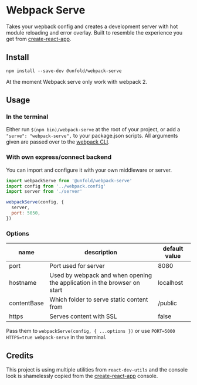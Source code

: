# Webpack Serve
Takes your wepback config and creates a development server with hot module reloading and error overlay. Built to resemble the experience you get from [create-react-app](https://github.com/facebookincubator/create-react-app).

## Install
`npm install --save-dev @unfold/webpack-serve`

At the moment Webpack serve only work with webpack 2.

## Usage
### In the terminal
Either run `$(npm bin)/webpack-serve` at the root of your project, or add a `"serve": "webpack-serve",` to your package.json scripts. All arguments given are passed over to the [webpack CLI](https://webpack.js.org/api/cli/).

### With own express/connect backend
You can import and configure it with your own middleware or server.

```js
import webpackServe from '@unfold/webpack-serve'
import config from '../webpack.config'
import server from './server'

webpackServe(config, {
  server,
  port: 5050,
})
```

### Options
| name          | description                                                               | default value   |
|-------------  |-------------------------------------------------------------------------- |---------------  |
| port          | Port used for server                                                      | 8080            |
| hostname      | Used by webpack and when opening the application in the browser on start  | localhost       |
| contentBase   | Which folder to serve static content from                                 | /public         |
| https         | Serves content with SSL                                                   | false           |

Pass them to `webpackServe(config, { ...options })` or use `PORT=5000 HTTPS=true webpack-serve` in the terminal.

## Credits
This project is using multiple utilities from `react-dev-utils` and the console look is shamelessly copied from the [create-react-app](https://github.com/facebookincubator/create-react-app) console.
